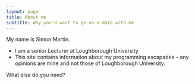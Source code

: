 ```yaml
---
layout: page
title: About me
subtitle: Why you'd want to go on a date with me
---
```


My name is Simon Martin. 

- I am a senior Lecturer at Loughborough University
- This site contains information about my programming escapades – any opinions are mine and not those of Loughborough University.

What else do you need?

